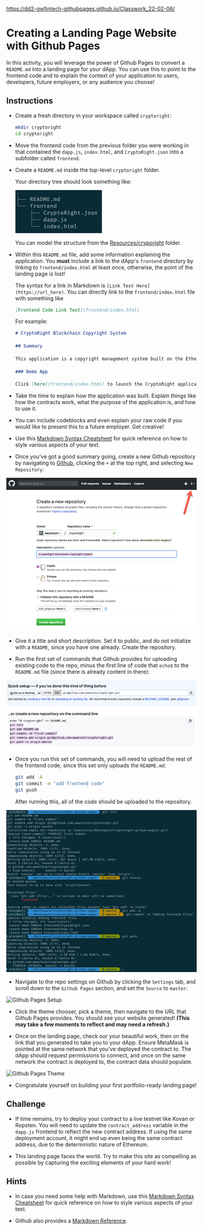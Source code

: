 https://dd2-gwfintech-githubpages.github.io/Classwork_22-02-06/


# Creating a Landing Page Website with Github Pages

In this activity, you will leverage the power of Github Pages to convert a `README.md` into a landing page for your dApp. You can use this to point to the frontend code and to explain the context of your application to users, developers, future employers, or any audience you choose!

## Instructions

* Create a fresh directory in your workspace called `cryptoright`:

  ```bash
  mkdir cryptoright
  cd cryptoright
  ```

* Move the frontend code from the previous folder you were working in that contained the `dapp.js`, `index.html`, and `CryptoRight.json` into a subfolder called `frontend`.

* Create a `README.md` inside the top-level `cryptoright` folder.

  Your directory tree should look something like:

  ![Github Pages file tree](Images/github-pages-tree.png)

  You can model the structure from the [Resources/cryporight](Resources/cryptoright/README.md) folder.

* Within this `README.md` file, add some information explaining the application.
  You **must** include a link to the dApp's `frontend` directory by linking to `frontend/index.html` at least once, otherwise, the point of the landing page is lost!

  The syntax for a link in Markdown is `[Link Text Here](https://url_here)`. You can directly link to the `frontend/index.html` file with something like

  ```markdown
  [Frontend Code Link Text](frontend/index.html)
  ```

  For example:

  ```markdown
  # CryptoRight Blockchain Copyright System

  ## Summary

  This application is a copyright management system built on the Ethereum blockchain.

  ### Demo App

  Click [here](frontend/index.html) to launch the CryptoRight application.
  ```

* Take the time to explain how the application was built. Explain things like how the contracts work, what the purpose of the application is, and how to use it.

* You can include codeblocks and even explain your raw code if you would like to present this to a future employer. Get creative!

* Use this [Markdown Syntax Cheatsheet](https://github.com/adam-p/markdown-here/wiki/Markdown-Cheatsheet) for quick reference on how to style various aspects of your text.

* Once you've got a good summary going, create a new Github repository by navigating to [Github](https://github.com), clicking the `+` at the top right, and selecting `New Repository`:

![New Github Repo](Images/github-new-repo.png)

* Give it a title and short description. Set it to public, and do not initialize with a `README`, since you have one already. Create the repository.

* Run the first set of commands that Github provides for uploading existing code to the repo, minus the first line of code that `echo`s to the `README.md` file (since there is already content in there):

![Github Upload CLI](Images/github-repo-cli.png)

* Once you run this set of commands, you will need to upload the rest of the frontend code, since this set only uploads the `README.md`:

  ```bash
  git add -A
  git commit -m "add frontend code"
  git push
  ```

  After running this, all of the code should be uploaded to the repository.

![Github Upload Complete](Images/github-upload.png)

* Navigate to the repo settings on Github by clicking the `Settings` tab, and scroll down to the `Github Pages` section, and set the `Source` to `master`:

![Github Pages Setup](Images/github-pages-setup.gif)

* Click the theme chooser, pick a theme, then navigate to the URL that Github Pages provides. You should see your website generated! **(This may take a few moments to reflect and may need a refresh.)**

* Once on the landing page, check our your beautiful work, then on the link that you generated to take you to your dApp. Ensure MetaMask is pointed at the same network that you've deployed the contract to. The dApp should request permissions to connect, and once on the same network the contract is deployed to, the contract data should populate.

![Github Pages Theme](Images/github-pages-theme.gif)

* Congratulate yourself on building your first portfolio-ready landing page!

## Challenge

* If time remains, try to deploy your contract to a live testnet like Kovan or Ropsten. You will need to update the `contract_address` variable in the `dapp.js` frontend to reflect the new contract address. If using the same deployment account, it might end up even being the same contract address, due to the deterministic nature of Ethereum.

* This landing page faces the world. Try to make this site as compelling as possible by capturing the exciting elements of your hard work!

## Hints

* In case you need some help with Markdown, use this [Markdown Syntax Cheatsheet](https://github.com/adam-p/markdown-here/wiki/Markdown-Cheatsheet) for quick reference on how to style various aspects of your text.

* Github also provides a [Markdown Reference](https://help.github.com/en/github/writing-on-github/basic-writing-and-formatting-syntax).

